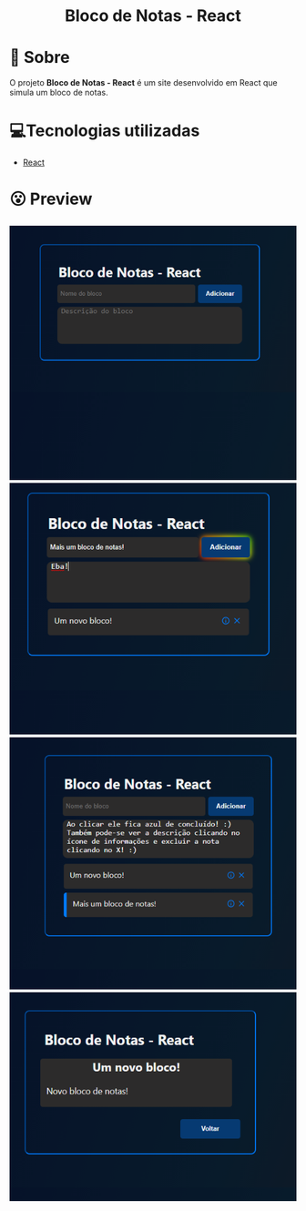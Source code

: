 <h1 align='center'>
    Bloco de Notas - React
</h1>

# 🤔 Sobre

O projeto **Bloco de Notas - React** é um site desenvolvido em React que simula um bloco de notas.

# 💻Tecnologias utilizadas

- [React](https://pt-br.reactjs.org/)
# 😮 Preview

<h2>
    <img src='./src/imagensReadme/img1.png'>
    <img src='./src/imagensReadme/img2.png'>
    <img src='./src/imagensReadme/img3.png'>
    <img src='./src/imagensReadme/img4.png'>
</h2>
